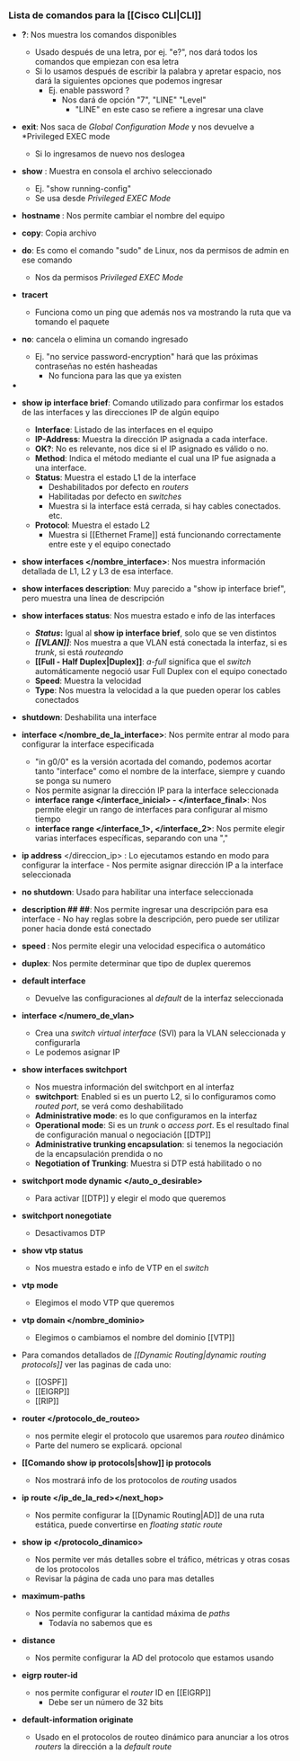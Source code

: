 
### Lista de comandos para la [[Cisco CLI|CLI]]

- **?**: Nos muestra los comandos disponibles
	- Usado después de una letra, por ej. "e?", nos dará todos los comandos que empiezan con esa letra
	- Si lo usamos después de escribir la palabra y apretar espacio, nos dará la siguientes opciones que podemos ingresar
		- Ej. enable password ?
			- Nos dará de opción "7", "LINE" "Level"
				- "LINE" en este caso se refiere a ingresar una clave
- **exit**: Nos saca de *Global Configuration Mode* y nos devuelve  a *Privileged EXEC mode
	- Si lo ingresamos de nuevo nos deslogea
- **show** </archivo> : Muestra en consola el archivo seleccionado 
	- Ej. "show running-config"
	- Se usa desde *Privileged EXEC Mode*
- **hostname </nombre>**: Nos permite cambiar el nombre del equipo
- **copy**: Copia archivo
- **do**: Es como el comando "sudo" de Linux, nos da permisos de admin en ese comando
	- Nos da permisos *Privileged EXEC Mode*
- **tracert </ping>**
	- Funciona como un ping que además nos va mostrando la ruta que va tomando el paquete
- **no**: cancela o elimina un comando ingresado
	- Ej. "no service password-encryption" hará que las próximas contraseñas no estén hasheadas
		- No funciona para las que ya existen
-
- **show ip interface brief**: Comando utilizado para confirmar los estados de las interfaces y las direcciones IP de algún equipo
	- **Interface**: Listado de las interfaces en el equipo
	- **IP-Address**: Muestra la dirección IP asignada a cada interface.
	- **OK?**: No es relevante, nos dice si el IP asignado es válido o no.
	- **Method**: Indica el método mediante el cual una IP fue asignada a una interface.
	- **Status**: Muestra el estado L1 de la interface
		- Deshabilitados por defecto en *routers*
		- Habilitadas por defecto en *switches*
		- Muestra si la interface está cerrada, si hay cables conectados. etc.
	- **Protocol**: Muestra el estado L2
		- Muestra si [[Ethernet Frame]] está funcionando correctamente entre este y el equipo conectado
- **show interfaces </nombre_interface>**: Nos muestra información detallada de L1, L2 y L3 de esa interface.
- **show interfaces description**: Muy parecido a "show ip interface brief", pero muestra una línea de descripción
- **show interfaces status**: Nos muestra estado e info de las interfaces
	- ***Status*:** Igual al **show ip interface brief**, solo que se ven distintos
	- ***[[VLAN]]***: Nos muestra a que VLAN está conectada la interfaz, si es *trunk*, si está *routeando*
	- **[[Full - Half Duplex|Duplex]]**: *a-full* significa que el *switch* automáticamente negoció usar Full Duplex con el equipo conectado
	- **Speed**: Muestra la velocidad
	- **Type**: Nos muestra la velocidad a la que pueden operar los cables conectados
- **shutdown**: Deshabilita una interface
- **interface </nombre_de_la_interface>**: Nos permite entrar al modo para configurar la interface especificada
	- "in g0/0" es la versión acortada del comando, podemos acortar tanto "interface" como el nombre de la interface, siempre y cuando se ponga su numero
	- Nos permite asignar la dirección IP para la interface seleccionada
	- **interface range </interface_inicial> - </interface_final>**: Nos permite elegir un rango de interfaces para configurar al mismo tiempo
	- **interface range </interface_1>, </interface_2>**: Nos permite elegir varias interfaces específicas, separando con una "," 
- **ip address** </direccion_ip> </subnetmask>: Lo ejecutamos estando en modo para configurar la interface
		- Nos permite asignar dirección IP a la interface seleccionada
- **no shutdown**: Usado para habilitar una interface seleccionada
- **description ## </descripcion> ##**: Nos permite ingresar una descripción para esa interface
		- No hay reglas sobre la descripción, pero puede ser utilizar poner hacia donde está conectado 
- **speed </velocidad>**: Nos permite elegir una velocidad especifica o automático
- **duplex**: Nos permite determinar que tipo de duplex queremos


- **default interface </interfaz>**
	- Devuelve las configuraciones al *default* de la interfaz seleccionada
- **interface </numero_de_vlan>**
	- Crea una *switch virtual interface* (SVI) para la VLAN seleccionada y configurarla
	- Le podemos asignar IP
	
- **show interfaces </interfaz> switchport**
	- Nos muestra información del switchport en al interfaz
	- **switchport**: Enabled si es un puerto L2, si lo configuramos como *routed port*, se verá como deshabilitado
	- **Administrative mode**: es lo que configuramos en la interfaz
	- **Operational mode**: Si es un *trunk* o *access port*. Es el resultado final de configuración manual o negociación [[DTP]]
	- **Administrative trunking encapsulation**: si tenemos la negociación de la encapsulación prendida o no
	- **Negotiation of Trunking**: Muestra si DTP está habilitado o no
- **switchport mode dynamic </auto_o_desirable>**
	- Para activar [[DTP]] y elegir el modo que queremos
- **switchport nonegotiate**
	- Desactivamos DTP

- **show vtp status**
	- Nos muestra estado e info de VTP en el *switch*
- **vtp mode </modo>**
	- Elegimos el modo VTP que queremos
- **vtp domain </nombre_dominio>**
	- Elegimos o cambiamos el nombre del dominio [[VTP]]




- Para comandos detallados de *[[Dynamic Routing|dynamic routing protocols]]* ver las paginas de cada uno:
	- [[OSPF]]
	- [[EIGRP]]
	- [[RIP]]
- **router </protocolo_de_routeo> </numero>**
	- nos permite elegir el protocolo que usaremos para *routeo* dinámico
	- Parte del numero se explicará. opcional
- **[[Comando show ip protocols|show]] ip protocols**
	- Nos mostrará info de los protocolos de *routing* usados
- **ip route </ip_de_la_red></netmask></next_hop></AD>**
	- Nos permite configurar la [[Dynamic Routing|AD]] de una ruta estática, puede convertirse en *floating static route*
- **show ip </protocolo_dinamico> </opcion>**
	- Nos permite ver más detalles sobre el tráfico, métricas y otras cosas de los protocolos
	- Revisar la página de cada uno para mas detalles
- **maximum-paths </numero>**
	- Nos permite configurar la cantidad máxima de *paths*
		- Todavía no sabemos que es
- **distance </distancia>**
	- Nos permite configurar la AD del protocolo que estamos usando
- **eigrp router-id </ID>**
	- nos permite configurar el *router* ID en [[EIGRP]]
		- Debe ser un número de 32 bits
- **default-information originate**
	- Usado en el protocolos de routeo dinámico para anunciar a los otros *routers* la dirección a la *default route*